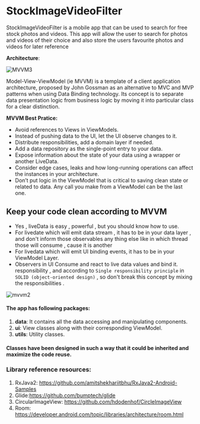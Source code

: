# StockImageVideoFilter


StockImageVideoFilter is a mobile app that can be used to search for free stock
photos and videos. This app will allow the user to search for photos
and videos of their choice and also store the users favourite photos
and videos for later reference

**Architecture**:


![MVVM3](https://user-images.githubusercontent.com/1812129/68319232-446cf900-00be-11ea-92cf-cad817b2af2c.png)

Model-View-ViewModel (ie MVVM) is a template of a client application architecture, proposed by John Gossman as an alternative to MVC and MVP patterns when using Data Binding technology. Its concept is to separate data presentation logic from business logic by moving it into particular class for a clear distinction.



**MVVM Best Pratice:**
- Avoid references to Views in ViewModels.
- Instead of pushing data to the UI, let the UI observe changes to it.
- Distribute responsibilities, add a domain layer if needed.
- Add a data repository as the single-point entry to your data.
- Expose information about the state of your data using a wrapper or another LiveData.
- Consider edge cases, leaks and how long-running operations can affect the instances in your architecture.
- Don’t put logic in the ViewModel that is critical to saving clean state or related to data. Any call you make from a ViewModel can be the last one.



**Keep your code clean according to MVVM**
-----------------------------
 - Yes , liveData is easy , powerful , but you should know how to use.
 - For livedate which will emit data stream , it has to be in your
   data layer , and don't inform those observables any thing else like
   in which thread those will consume , cause it is another
 - For livedata which will emit UI binding events, it has to be in your ViewModel Layer.
 - Observers in UI Consume and react to live data values and bind it.
   responsibility , and according to `Single responsibility principle`
  in `SOLID (object-oriented design)` , so don't break this concept by
   mixing the responsibilities .

  ![mvvm2](https://user-images.githubusercontent.com/1812129/68319008-e9d39d00-00bd-11ea-9245-ebedd2a2c067.png)
  
  #### The app has following packages:
1. **data**: It contains all the data accessing and manipulating components.
2. **ui**: View classes along with their corresponding ViewModel.
3. **utils**: Utility classes.

#### Classes have been designed in such a way that it could be inherited and maximize the code reuse.

### Library reference resources:
1. RxJava2: https://github.com/amitshekhariitbhu/RxJava2-Android-Samples
2. Glide:https://github.com/bumptech/glide
3. CircularImageView: https://github.com/hdodenhof/CircleImageView
4. Room: https://developer.android.com/topic/libraries/architecture/room.html

